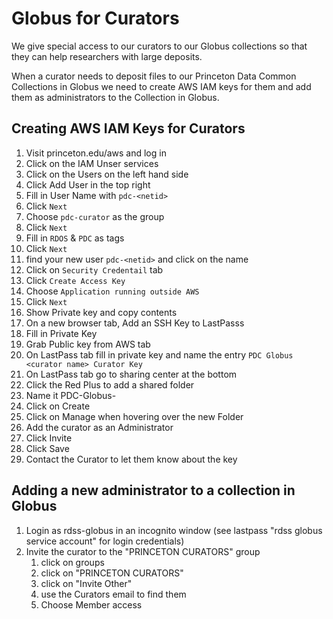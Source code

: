 # Globus for Curators

We give special access to our curators to our Globus collections so that they can help researchers with large deposits.

When a curator needs to deposit files to our Princeton Data Common Collections in Globus  we need to create AWS IAM keys for them and add them as administrators to the Collection in Globus.

## Creating AWS IAM Keys for Curators
1. Visit princeton.edu/aws and log in
1. Click on the IAM Unser services
1. Click on the Users on the left hand side
1. Click Add User in the top right
1. Fill in User Name with `pdc-<netid>`
1. Click `Next`
1. Choose `pdc-curator` as the group
1. Click `Next`
1. Fill in `RDOS` & `PDC` as tags
1. Click `Next`
1. find your new user `pdc-<netid>` and click on the name
1. Click on `Security Credentail` tab
1. Click `Create Access Key`
1. Choose `Application running outside AWS`
1. Click `Next`
1. Show Private key and copy contents
1. On a new browser tab, Add an SSH Key to LastPasss
1. Fill in Private Key
1. Grab Public key from AWS tab
1. On LastPass tab fill in private key and name the entry `PDC Globus <curator name> Curator Key`
1. On LastPass tab go to sharing center at the bottom
1. Click the Red Plus to add a shared folder
1. Name it PDC-Globus-<curator-name>
1. Click on Create
1. Click on Manage when hovering over the new Folder
1. Add the curator as an Administrator
1. Click Invite
1. Click Save
1. Contact the Curator to let them know about the key

## Adding a new administrator to a collection in Globus
1. Login as rdss-globus in an incognito window (see lastpass "rdss globus service account" for login credentials)
1. Invite the curator to the "PRINCETON CURATORS" group
    1. click on groups
    1. click on "PRINCETON CURATORS"
    1. click on "Invite Other"
    1. use the Curators email to find them 
    1. Choose Member access

